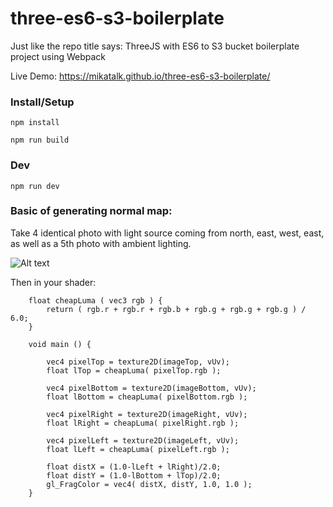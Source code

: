 # three-es6-s3-boilerplate
Just like the repo title says: ThreeJS with ES6 to S3 bucket boilerplate project using Webpack

Live Demo: https://mikatalk.github.io/three-es6-s3-boilerplate/

### Install/Setup
`npm install`

`npm run build`

### Dev
`npm run dev`

### Basic of generating normal map:
Take 4 identical photo with light source coming from north, east, west, east, as well as a 5th photo with ambient lighting.

![Alt text](https://pbs.twimg.com/media/CqXnkXNUkAI39wW.jpg "Example")

Then in your shader:
```
    float cheapLuma ( vec3 rgb ) {
        return ( rgb.r + rgb.r + rgb.b + rgb.g + rgb.g + rgb.g ) / 6.0;
    }

    void main () {

        vec4 pixelTop = texture2D(imageTop, vUv);
        float lTop = cheapLuma( pixelTop.rgb );
        
        vec4 pixelBottom = texture2D(imageBottom, vUv);
        float lBottom = cheapLuma( pixelBottom.rgb );

        vec4 pixelRight = texture2D(imageRight, vUv);
        float lRight = cheapLuma( pixelRight.rgb );
        
        vec4 pixelLeft = texture2D(imageLeft, vUv);
        float lLeft = cheapLuma( pixelLeft.rgb );

        float distX = (1.0-lLeft + lRight)/2.0; 
        float distY = (1.0-lBottom + lTop)/2.0; 
        gl_FragColor = vec4( distX, distY, 1.0, 1.0 );
    }
```
